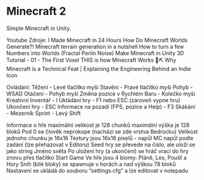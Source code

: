 # Minecraft 2
 Simple Minecraft in Unity.

Youtube Zdroje:
I Made Minecraft in 24 Hours
How Do Minecraft Worlds Generate?!
Minecraft terrain generation in a nutshell
How to turn a few Numbers into Worlds (Fractal Perlin Noise)
Make Minecraft in Unity 3D Tutorial - 01 - The First Voxel
THIS is how Minecraft Works 💎⛏️
Why Minecraft is a Technical Feat | Explaining the Engineering Behind an Indie Icon

Ovládání:
Těžení - Levé tlačítko myši 
Stavění - Pravé tlačítko myši 
Pohyb - WSAD
Otáčení - Pohyb myší
Změna pozice v Rychlém Baru - Kolečko myši
Kreativní Inventář - I 
Ukládání hry - F1 nebo ESC (zároveň vypne hru)
Ukončení hry - ESC
Informace na pozadí (FPS, pozice a Help) - F3
Skákání - Mezerník
Sprint - Levý Shift


Informace o hře
maximální velikost je 128 chunků
maximální výška je 128 bloků
Pod 0 se člověk neprokope (nachází se zde vrstva Bedrocku)
Velikost jednoho chunku je 16x16
Textury jsou 16x16 pixelů - napůl MC napůl podle zadání (lze přehazovat v Editoru)
Seed hry se převede na číslo, ale uloží se jako string Jméno světa
Po uložení hry (a ukončení) se hráč vrací do hry znovu přes tlačítko Start Game
Ve hře jsou 4 biomy: Pláně, Les, Poušť a Hory
Sníh (bilé bloky) se spawnuje v horách a nad výškou 78 bloků
Nastavení se ukládá do souboru “settings.cfg” a lze editovat v notepadu

